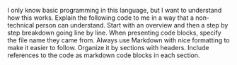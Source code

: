 I only know basic programming in this language, but I want to understand how this works. 
Explain the following code to me in a way that a non-technical person can understand. 
Start with an overview and then a step by step breakdown going line by line.
When presenting code blocks, specify the file name they came from. Always use Markdown with nice formatting to make it easier to follow. Organize it by sections with headers. Include references to the code as markdown code blocks in each section. 

